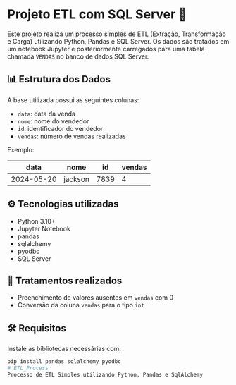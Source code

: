 # Projeto ETL com SQL Server 🚀

Este projeto realiza um processo simples de ETL (Extração, Transformação e Carga) utilizando Python, Pandas e SQL Server. Os dados são tratados em um notebook Jupyter e posteriormente carregados para uma tabela chamada `VENDAS` no banco de dados SQL Server.

## 📊 Estrutura dos Dados

A base utilizada possui as seguintes colunas:

- `data`: data da venda
- `nome`: nome do vendedor
- `id`: identificador do vendedor
- `vendas`: número de vendas realizadas

Exemplo:

| data       | nome      | id   | vendas |
|------------|-----------|------|--------|
| 2024-05-20 | jackson   | 7839 | 4      |

## ⚙️ Tecnologias utilizadas

- Python 3.10+
- Jupyter Notebook
- pandas
- sqlalchemy
- pyodbc
- SQL Server

## 🧼 Tratamentos realizados

- Preenchimento de valores ausentes em `vendas` com 0
- Conversão da coluna `vendas` para o tipo `int`

## 🛠️ Requisitos

Instale as bibliotecas necessárias com:

```bash
pip install pandas sqlalchemy pyodbc
# ETL_Process
Processo de ETL Simples utilizando Python, Pandas e SqlAlchemy
